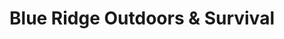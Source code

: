 ---
title: "Blue Ridge Outdoors & Survival"
url: /marion/blue-ridge-outdoors-and-survival/
shop: weapons
---